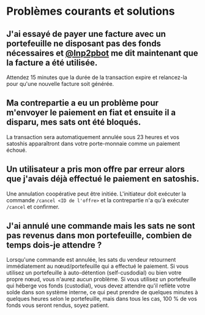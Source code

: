 # Problèmes courants et solutions

## J'ai essayé de payer une facture avec un portefeuille ne disposant pas des fonds nécessaires et [@lnp2pbot](https://t.me/lnp2pbot) me dit maintenant que la facture a été utilisée.

Attendez 15 minutes que la durée de la transaction expire et relancez-la pour qu'une nouvelle facture soit générée.

## Ma contrepartie a eu un problème pour m'envoyer le paiement en fiat et ensuite il a disparu, mes sats ont été bloqués.

La transaction sera automatiquement annulée sous 23 heures et vos satoshis apparaîtront dans votre porte-monnaie comme un paiement échoué.

## Un utilisateur a pris mon offre par erreur alors que j'avais déjà effectué le paiement en satoshis.

Une annulation coopérative peut être initiée. L'initiateur doit exécuter la commande `/cancel <ID de l'offre>` et la contrepartie n'a qu'à exécuter `/cancel` et confirmer.

## J'ai annulé une commande mais les sats ne sont pas revenus dans mon portefeuille, combien de temps dois-je attendre ?

Lorsqu'une commande est annulée, les sats du vendeur retournent immédiatement au nœud/portefeuille qui a effectué le paiement. Si vous utilisez un portefeuille à auto-détention (self-cusdodial) ou bien votre propre nœud, vous n'aurez aucun problème. Si vous utilisez un portefeuille qui héberge vos fonds (custodial), vous devez attendre qu'il reflète votre solde dans son système interne, ce qui peut prendre de quelques minutes à quelques heures selon le portefeuille, mais dans tous les cas, 100 % de vos fonds vous seront rendus, soyez patient.
